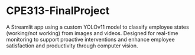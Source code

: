 # CPE313-FinalProject
A Streamlit app using a custom YOLOv11 model to classify employee states (working/not working) from images and videos. Designed for real-time monitoring to support proactive interventions and enhance employee satisfaction and productivity through computer vision.

